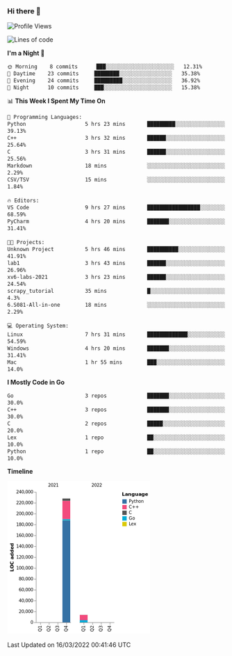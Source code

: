 ### Hi there 👋

<!--START_SECTION:waka-->
![Profile Views](http://img.shields.io/badge/Profile%20Views-0-blue)

![Lines of code](https://img.shields.io/badge/From%20Hello%20World%20I%27ve%20Written-242%20Thousand%20lines%20of%20code-blue)

**I'm a Night 🦉** 

```text
🌞 Morning    8 commits      ███░░░░░░░░░░░░░░░░░░░░░░   12.31% 
🌆 Daytime    23 commits     ████████░░░░░░░░░░░░░░░░░   35.38% 
🌃 Evening    24 commits     █████████░░░░░░░░░░░░░░░░   36.92% 
🌙 Night      10 commits     ███░░░░░░░░░░░░░░░░░░░░░░   15.38%

```


📊 **This Week I Spent My Time On** 

```text
💬 Programming Languages: 
Python                   5 hrs 23 mins       █████████░░░░░░░░░░░░░░░░   39.13% 
C++                      3 hrs 32 mins       ██████░░░░░░░░░░░░░░░░░░░   25.64% 
C                        3 hrs 31 mins       ██████░░░░░░░░░░░░░░░░░░░   25.56% 
Markdown                 18 mins             ░░░░░░░░░░░░░░░░░░░░░░░░░   2.29% 
CSV/TSV                  15 mins             ░░░░░░░░░░░░░░░░░░░░░░░░░   1.84%

🔥 Editors: 
VS Code                  9 hrs 27 mins       █████████████████░░░░░░░░   68.59% 
PyCharm                  4 hrs 20 mins       ███████░░░░░░░░░░░░░░░░░░   31.41%

🐱‍💻 Projects: 
Unknown Project          5 hrs 46 mins       ██████████░░░░░░░░░░░░░░░   41.91% 
lab1                     3 hrs 43 mins       ██████░░░░░░░░░░░░░░░░░░░   26.96% 
xv6-labs-2021            3 hrs 23 mins       ██████░░░░░░░░░░░░░░░░░░░   24.54% 
scrapy_tutorial          35 mins             █░░░░░░░░░░░░░░░░░░░░░░░░   4.3% 
6.S081-All-in-one        18 mins             ░░░░░░░░░░░░░░░░░░░░░░░░░   2.29%

💻 Operating System: 
Linux                    7 hrs 31 mins       █████████████░░░░░░░░░░░░   54.59% 
Windows                  4 hrs 20 mins       ███████░░░░░░░░░░░░░░░░░░   31.41% 
Mac                      1 hr 55 mins        ███░░░░░░░░░░░░░░░░░░░░░░   14.0%

```

**I Mostly Code in Go** 

```text
Go                       3 repos             ███████░░░░░░░░░░░░░░░░░░   30.0% 
C++                      3 repos             ███████░░░░░░░░░░░░░░░░░░   30.0% 
C                        2 repos             █████░░░░░░░░░░░░░░░░░░░░   20.0% 
Lex                      1 repo              ██░░░░░░░░░░░░░░░░░░░░░░░   10.0% 
Python                   1 repo              ██░░░░░░░░░░░░░░░░░░░░░░░   10.0%

```


**Timeline**

![Chart not found](https://raw.githubusercontent.com/h3n4l/h3n4l/main/charts/bar_graph.png) 


 Last Updated on 16/03/2022 00:41:46 UTC
<!--END_SECTION:waka-->

